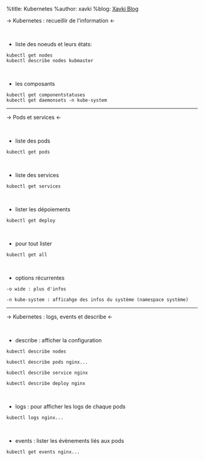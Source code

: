 %title: Kubernetes 
%author: xavki
%blog: [Xavki Blog](https://xavki.blog)


-> Kubernetes : recueillir de l'information <-


<br>

* liste des noeuds et leurs états:

```
kubectl get nodes
kubectl describe nodes kubmaster
```

<br>

* les composants

```
kubectl get componentstatuses
kubectl get daemonsets -n kube-system
```

---------------------------------------------------

-> Pods et services <-

<br>

* liste des pods

```
kubectl get pods
```

<br>

* liste des services

```
kubectl get services
```

<br>

* lister les dépoiements

```
kubectl get deploy
```

<br>

* pour tout lister

```
kubectl get all
```

<br>

* options récurrentes

```
-o wide : plus d'infos

-n kube-system : afficahge des infos du système (namespace système)
```

----------------------------------------------------------------------------


-> Kubernetes : logs, events et describe <-


<br>

* describe : afficher la configuration

```
kubectl describe nodes

kubectl describe pods nginx...

kubectl describe service nginx 

kubectl describe deploy nginx
```

<br>

* logs : pour afficher les logs de chaque pods

```
kubectl logs nginx...
```

<br>

* events : lister les évènements liés aux pods

```
kubectl get events nginx...
```



